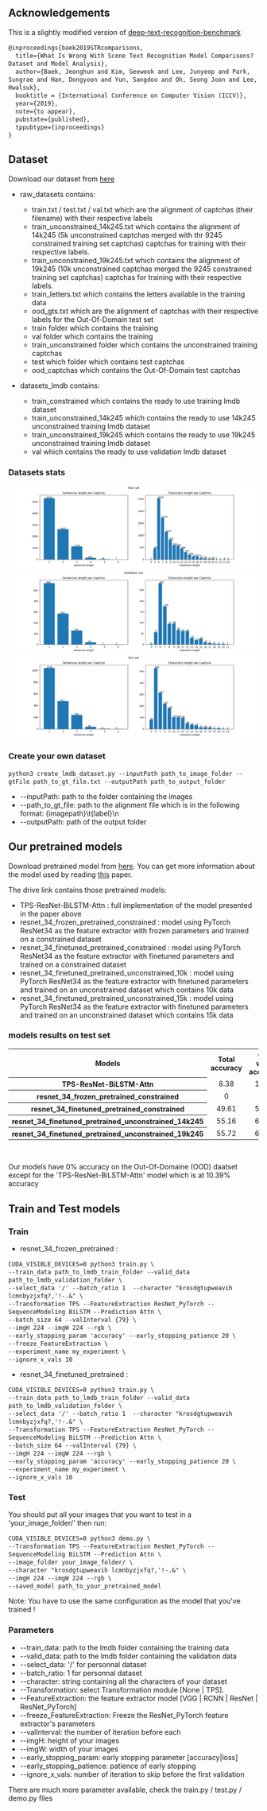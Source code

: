 ## Acknowledgements
This is a slightly modified version of [deep-text-recognition-benchmark](https://github.com/clovaai/deep-text-recognition-benchmark)

```
@inproceedings{baek2019STRcomparisons,
  title={What Is Wrong With Scene Text Recognition Model Comparisons? Dataset and Model Analysis},
  author={Baek, Jeonghun and Kim, Geewook and Lee, Junyeop and Park, Sungrae and Han, Dongyoon and Yun, Sangdoo and Oh, Seong Joon and Lee, Hwalsuk},
  booktitle = {International Conference on Computer Vision (ICCV)},
  year={2019},
  note={to appear},
  pubstate={published},
  tppubtype={inproceedings}
}
```

## Dataset
Download our dataset from [here](https://drive.google.com/open?id=18DzwCR3fLNpZEih1MfWqWXz1mXX3GrwS)
* raw_datasets contains:
  * train.txt / test.txt / val.txt which are the alignment of captchas (their filename) with their respective labels
  * train_unconstrained_14k245.txt which contains the alignment of 14k245 (5k unconstrained captchas merged with thr 9245 constrained training set captchas) captchas for training with their respective labels.
  * train_unconstrained_19k245.txt which contains the alignment of 19k245 (10k unconstrained captchas merged the 9245 constrained training set captchas) captchas for training with their respective labels.
  * train_letters.txt which contains the letters available in the training data
  * ood_gts.txt which are the alignment of captchas  with their respective labels for the Out-Of-Domain test set
  * train folder which contains the training
  * val folder which contains the training
  * train_unconstrained folder which contains the unconstrained training captchas
  * test which folder which contains test captchas
  * ood_captchas which contains the Out-Of-Domain test captchas
  
* datasets_lmdb contains:
  * train_constrained which contains the ready to use training lmdb dataset
  * train_unconstrained_14k245 which contains the ready to use 14k245 unconstrained training lmdb dataset
  * train_unconstrained_19k245 which contains the ready to use 19k245 unconstrained training lmdb dataset
  * val which contains the ready to use validation lmdb dataset
  
### Datasets stats
<p float="left">
  <img src="./figures/train.png" />
  
  <img src="./figures/val.png"/> 
  
  <img src="./figures/test.png"/>
</p>

### Create your own dataset
```
python3 create_lmdb_dataset.py --inputPath path_to_image_folder --gtFile path_to_gt_file.txt --outputPath path_to_output_folder
```
* --inputPath: path to the folder containing the images
* --path_to_gt_file: path to the alignment file which is in the following format: {imagepath}\t{label}\n
* --outputPath: path of the output folder

## Our pretrained models
Download pretrained model from [here](https://drive.google.com/open?id=1nTP0ZOm97qSKlr8RpZUXXpgKWMH7bSQt). You can get more information about the model used by reading [this](https://arxiv.org/abs/1904.01906) paper.

The drive link contains those pretrained models:
  * TPS-ResNet-BiLSTM-Attn : full implementation of the model presented in the paper above
  * resnet_34_frozen_pretrained_constrained : model using PyTorch ResNet34 as the feature extractor with frozen parameters and trained on a constrained dataset
  * resnet_34_finetuned_pretrained_constrained : model using PyTorch ResNet34 as the feature extractor with finetuned parameters and trained on a constrained dataset
  * resnet_34_finetuned_pretrained_unconstrained_10k : model using PyTorch ResNet34 as the feature extractor with finetuned parameters and trained on an unconstrained dataset which contains 10k data
  * resnet_34_finetuned_pretrained_unconstrained_15k : model using PyTorch ResNet34 as the feature extractor with finetuned parameters and trained on an unconstrained dataset which contains 15k data
  
### models results on test set
<table>
<tr>
  <th>Models</th>
  <th>Total accuracy</th>
  <th>One word accuracy</th>
  <th>Two word + accuracy</th>
</tr>
<tr>
  <th scope="row">TPS-ResNet-BiLSTM-Attn</th>
  <td><center>8.38</center></td>
  <td><center>14.53</center></td>
  <td><center>0.0</center></td>
</tr>
<tr>
  <th scope="row">resnet_34_frozen_pretrained_constrained</th>
  <td><center>0</center></td>
  <td><center>0</center></td>
  <td><center>0</center></td>
</tr>
<tr>
  <th scope="row">resnet_34_finetuned_pretrained_constrained</th>
  <td><center>49.61</center></td>
  <td><center>58.22</center></td>
  <td><center>37.84</center></td>
</tr>
<tr>
  <th scope="row">resnet_34_finetuned_pretrained_unconstrained_14k245</th>
  <td><center>55.16</center></td>
  <td><center>62.36</center></td>
  <td><center>45.33</center></td>
</tr>
<tr>
  <th scope="row">resnet_34_finetuned_pretrained_unconstrained_19k245</th>
  <td><center>55.72</center></td>
  <td><center>63.81</center></td>
  <td><center>39.94</center></td>
</tr>
</table>
<br/>

Our models have 0% accuracy on the Out-Of-Domaine (OOD) daatset except for the 'TPS-ResNet-BiLSTM-Attn' model which is at 10.39% accuracy

## Train and Test models

### Train
  * resnet_34_frozen_pretrained : 
```
CUDA_VISIBLE_DEVICES=0 python3 train.py \
--train_data path_to_lmdb_train_folder --valid_data path_to_lmdb_validation_folder \
--select_data '/' --batch_ratio 1  --character "krosdgtupweavih lcmnbyzjxfq?,'!-.&" \
--Transformation TPS --FeatureExtraction ResNet_PyTorch --SequenceModeling BiLSTM --Prediction Attn \
--batch_size 64 --valInterval {79} \
--imgH 224 --imgW 224 --rgb \
--early_stopping_param 'accuracy' --early_stopping_patience 20 \
--freeze_FeatureExtraction \
--experiment_name my_experiment \
--ignore_x_vals 10
```
  * resnet_34_finetuned_pretrained :
 ```
CUDA_VISIBLE_DEVICES=0 python3 train.py \
--train_data path_to_lmdb_train_folder --valid_data path_to_lmdb_validation_folder \
--select_data '/' --batch_ratio 1  --character "krosdgtupweavih lcmnbyzjxfq?,'!-.&" \
--Transformation TPS --FeatureExtraction ResNet_PyTorch --SequenceModeling BiLSTM --Prediction Attn \
--batch_size 64 --valInterval {79} \
--imgH 224 --imgW 224 --rgb \
--early_stopping_param 'accuracy' --early_stopping_patience 20 \
--experiment_name my_experiment \
--ignore_x_vals 10
```

### Test
You should put all your images that you want to test in a 'your_image_folder/' then run:
```
CUDA_VISIBLE_DEVICES=0 python3 demo.py \
--Transformation TPS --FeatureExtraction ResNet_PyTorch --SequenceModeling BiLSTM --Prediction Attn \
--image_folder your_image_folder/ \
--character "krosdgtupweavih lcmnbyzjxfq?,'!-.&" \
--imgH 224 --imgW 224 --rgb \
--saved_model path_to_your_pretrained_model
```
Note: You have to use the same configuration as the model that you've trained !

### Parameters

* --train_data: path to the lmdb folder containing the training data
* --valid_data: path to the lmdb folder containing the validation data
* --select_data: '/' for personnal dataset
* --batch_ratio: 1 for personnal dataset
* --character: string containing all the characters of your dataset
* --Transformation: select Transformation module [None | TPS].
* --FeatureExtraction: the feature extractor model  [VGG | RCNN | ResNet | ResNet_PyTorch]
* --freeze_FeatureExtraction: Freeze the ResNet_PyTorch feature extractor's parameters
* --valInterval: the number of iteration before each 
* --imgH: height of your images
* --imgW: width of your images
* --early_stopping_param: early stopping parameter [accuracy|loss]
* --early_stopping_patience: patience of early stopping
* --ignore_x_vals: number of iteration to skip before the first validation

There are much more parameter available, check the train.py / test.py / demo.py files

